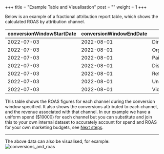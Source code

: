 +++
title = "Example Table and Visualisation"
post = ""
weight = 1
+++

Below is an example of a fractional attribution report table, which shows the calculated ROAS by attribution channel.

| conversionWindowStartDate | conversionWindowEndDate | channel           | conversions | revenue | spend  | roas |
| ------------------------- | ----------------------- | ----------------- | ----------- | ------- | ------ | ---- |
| 2022-07-03                | 2022-08-01              | Direct            | 702.5       | 138979.0| 10000.0| 13.9 |
| 2022-07-03                | 2022-08-01              | Organic_Search    | 267.1       | 21685.1 | 10000.0| 2.2  |
| 2022-07-03                | 2022-08-01              | Paid_Search_Other | 50.6        | 4624.5  | 10000.0| 0.5  |
| 2022-07-03                | 2022-08-01              | Display_Other     | 21.3        | 2070.3  | 10000.0| 0.2  |
| 2022-07-03                | 2022-08-01              | Referral          | 12.0        | 581.7   | 10000.0| 0.1  |
| 2022-07-03                | 2022-08-01              | Unmatched_Channel | 4.1         | 544.7   | 10000.0| 0.1  |
| 2022-07-03                | 2022-08-01              | Video             | 1.5         | 29.6    | 10000.0| 0.0  |

This table shows the ROAS figures for each channel during the conversion window specified. It also shows the conversions attributed to each channel, and the revenue associated with that channel. In our example we have a uniform spend ($10000) for each channel but you can substitute and join this to your own internal dataset to accurately account for spend and ROAS for your own marketing budgets, see [Next steps](/accelerators/fractribution/next_steps/next_steps_1/).

***
The above data can also be visualised, for example:
![conversions_and_roas](../images/conversions_roas_by_channel.png)